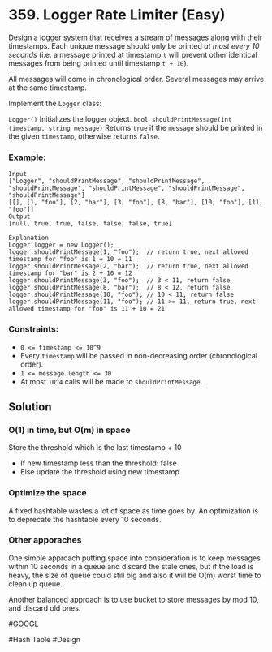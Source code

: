 # 359. Logger Rate Limiter (Easy)

Design a logger system that receives a stream of messages along with their timestamps. Each unique message should only be printed _at most every 10 seconds_ (i.e. a message printed at timestamp `t` will prevent other identical messages from being printed until timestamp `t + 10`).

All messages will come in chronological order. Several messages may arrive at the same timestamp.

Implement the `Logger` class:

`Logger()` Initializes the logger object.
`bool shouldPrintMessage(int timestamp, string message)` Returns `true` if the `message` should be printed in the given `timestamp`, otherwise returns `false`.

### Example:

```
Input
["Logger", "shouldPrintMessage", "shouldPrintMessage", "shouldPrintMessage", "shouldPrintMessage", "shouldPrintMessage", "shouldPrintMessage"]
[[], [1, "foo"], [2, "bar"], [3, "foo"], [8, "bar"], [10, "foo"], [11, "foo"]]
Output
[null, true, true, false, false, false, true]

Explanation
Logger logger = new Logger();
logger.shouldPrintMessage(1, "foo");  // return true, next allowed timestamp for "foo" is 1 + 10 = 11
logger.shouldPrintMessage(2, "bar");  // return true, next allowed timestamp for "bar" is 2 + 10 = 12
logger.shouldPrintMessage(3, "foo");  // 3 < 11, return false
logger.shouldPrintMessage(8, "bar");  // 8 < 12, return false
logger.shouldPrintMessage(10, "foo"); // 10 < 11, return false
logger.shouldPrintMessage(11, "foo"); // 11 >= 11, return true, next allowed timestamp for "foo" is 11 + 10 = 21
```

### Constraints:

- `0 <= timestamp <= 10^9`
- Every `timestamp` will be passed in non-decreasing order (chronological order).
- `1 <= message.length <= 30`
- At most `10^4` calls will be made to `shouldPrintMessage`.

## Solution

### O(1) in time, but O(m) in space

Store the threshold which is the last timestamp + 10

- If new timestamp less than the threshold: false
- Else update the threshold using new timestamp

### Optimize the space

A fixed hashtable wastes a lot of space as time goes by. An optimization is to deprecate the hashtable every 10 seconds.

### Other apporaches

One simple approach putting space into consideration is to keep messages within 10 seconds in a queue and discard the stale ones, but if the load is heavy, the size of queue could still big and also it will be O(m) worst time to clean up queue.

Another balanced approach is to use bucket to store messages by mod 10, and discard old ones.

#GOOGL

#Hash Table #Design
